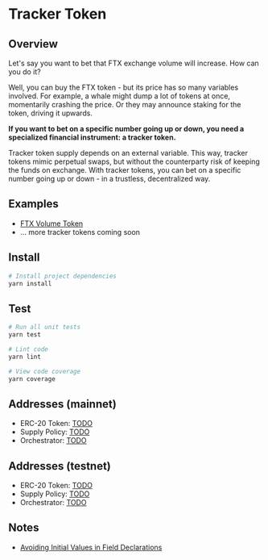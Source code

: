 # Tracker Token

## Overview

Let's say you want to bet that FTX exchange volume will increase. How can you do it?

Well, you can buy the FTX token - but its price has so many variables involved. For example, a whale might dump a lot of tokens at once, momentarily crashing the price. Or they may announce staking for the token, driving it upwards.

**If you want to bet on a specific number going up or down, you need a specialized financial instrument: a tracker token.** 

Tracker token supply depends on an external variable. This way, tracker tokens mimic perpetual swaps, but without the counterparty risk of keeping the funds on exchange. With tracker tokens, you can bet on a specific number going up or down - in a trustless, decentralized way.

## Examples

* [FTX Volume Token](https://medium.com/@dengorbachev/ftx-volume-token-da8f187a3a69)
* ... more tracker tokens coming soon

## Install

```bash
# Install project dependencies
yarn install
```

## Test

``` bash
# Run all unit tests
yarn test

# Lint code
yarn lint

# View code coverage
yarn coverage
```

## Addresses (mainnet)

- ERC-20 Token: [TODO](https://etherscan.io/token/TODO)
- Supply Policy: [TODO](https://etherscan.io/address/TODO)
- Orchestrator: [TODO](https://etherscan.io/address/TODO)

## Addresses (testnet)

- ERC-20 Token: [TODO](https://kovan.etherscan.io/token/TODO)
- Supply Policy: [TODO](https://kovan.etherscan.io/address/TODO)
- Orchestrator: [TODO](https://kovan.etherscan.io/address/TODO)

## Notes

* [Avoiding Initial Values in Field Declarations](https://docs.openzeppelin.com/upgrades/2.8/writing-upgradeable#avoid-initial-values-in-field-declarations)
